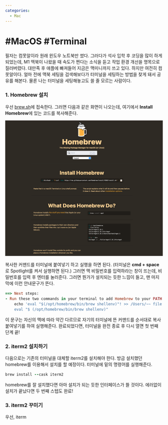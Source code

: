 ```yaml
---
categories:
  - Mac
---
```


# #MacOS #Terminal

필자는 컴못알이라 원래 윈도우 노트북만 썼다. 그러다가 석사 입학 후 코딩을 많이 하게 되었는데, M1 맥북이 나왔을 때 속도가 쩐다는 소식을 듣고 작업 환경 개선을 명목으로 질러버렸다. 대만족 후 애플에 빠져들어 지금은 맥미니까지 쓰고 있다. 하지만 여전히 컴못알이다. 얼마 전에 맥북 세팅을 검색해보다가 터미널을 세팅하는 방법을 찾게 돼서 공유를 해본다. 물론 나는 터미널을 세팅해놓고도 쓸 줄 모르는 사람이다.

### 1. Homebrew 설치
우선 [brew.sh](https://brew.sh)에 접속한다. 그러면 다음과 같은 화면이 나오는데, 여기에서 **Install Homebrew**에 있는 코드를 복사해준다.

![enter image description here](https://raw.githubusercontent.com/arrow-economist/arrow-economist.github.io/master/images/Terminal1.png)

복사한 커맨드를 터미널에 붙여넣기 하고 실행을 하면 된다. (터미널은 **cmd + space**로 Spotlight를 켜서 실행하면 된다.) 그러면 맥 비밀번호를 입력하라는 창이 뜨는데, 비밀번호를 입력 후 엔터를 눌러준다. 그러면 뭔가가 설치되는 듯한 느낌이 들고, 맨 마지막에 이런 안내문구가 뜬다.

```ruby
==> Next steps:
- Run these two commands in your terminal to add Homebrew to your PATH:
    echo 'eval "$(/opt/homebrew/bin/brew shellenv)"! >> /Users/~~ file
    eval "$ (/opt/homebrew/bin/brew shellenv)"
```

이 문구는 자신의 맥에 따라 약간 다르므로 자기의 터미널에 뜬 커맨드를 순서대로 복사 붙여넣기를 하여 실행해준다. 완료되었다면, 터미널을 완전 종료 후 다시 열면 첫 번째 단계 끝!

### 2. iterm2 설치하기

다음으로는 기존의 터미널을 대체할 iterm2를 설치해야 한다. 방금 설치했던 homebrew를 이용해서 설치를 할 예정이다. 터미널에 밑의 명령어를 실행해준다.

```ruby
brew install --cask iterm2
```

homebrew를 잘 설치했다면 아마 설치가 되는 듯한 인터페이스가 뜰 것이다. 에러없이 설치가 끝났다면 두 번째 스텝도 완료!

### 3. iterm2 꾸미기

우선, iterm
<!--stackedit_data:
eyJoaXN0b3J5IjpbLTc3Nzk5OTg1NiwxNTA1Mjg2NTU2XX0=
-->